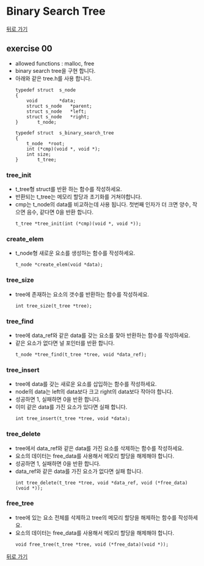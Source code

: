 # Binary Search Tree

[뒤로 가기](..)

## exercise 00
- allowed functions : malloc, free
- binary search tree을 구현 합니다.
- 아래와 같은 tree.h를 사용 합니다.
	```
	typedef struct	s_node
	{
		void		*data;
		struct s_node	*parent;
		struct s_node	*left;
		struct s_node	*right;
	}		t_node;

	typedef struct	s_binary_search_tree
	{
		t_node	*root;
		int	(*cmp)(void *, void *);
		int	size;
	}		t_tree;
	```

### tree_init
- t_tree형 struct를 반환 하는 함수를 작성하세요.
- 반환되는 t_tree는 메모리 할당과 초기화를 거쳐야합니다.
- cmp는 t_node의 data를 비교하는데 사용 됩니다. 첫번째 인자가 더 크면 양수, 작으면 음수, 같다면 0을 반환 합니다.
	```
	t_tree *tree_init(int (*cmp)(void *, void *));
	```

### create_elem
- t_node형 새로운 요소를 생성하는 함수를 작성하세요.
	```
	t_node *create_elem(void *data);
	```

### tree_size
- tree에 존재하는 요소의 갯수를 반환하는 함수를 작성하세요.
	```
	int	tree_size(t_tree *tree);
	```

### tree_find
- tree에 data_ref와 같은 data를 갖는 요소를 찾아 반환하는 함수를 작성하세요.
- 같은 요소가 없다면 널 포인터를 반환 합니다.
	```
	t_node *tree_find(t_tree *tree, void *data_ref);
	```

### tree_insert
- tree에 data를 갖는 새로운 요소를 삽입하는 함수를 작성하세요.
- node의 data는 left의 data보다 크고 right의 data보다 작아야 합니다.
- 성공하면 1, 실패하면 0을 반환 합니다.
- 이미 같은 data를 가진 요소가 있다면 실패 합니다.
	```
	int tree_insert(t_tree *tree, void *data);
	```

### tree_delete
- tree에서 data_ref와 같은 data를 가진 요소를 삭제하는 함수를 작성하세요.
- 요소의 데이터는 free_data를 사용해서 메모리 할당을 해제해야 합니다.
- 성공하면 1, 실패하면 0을 반환 합니다.
- data_ref와 같은 data를 가진 요소가 없다면 실패 합니다.
	```
	int tree_delete(t_tree *tree, void *data_ref, void (*free_data)(void *));
	```

### free_tree
- tree에 있는 요소 전체를 삭제하고 tree의 메모리 할당을 해제하는 함수를 작성하세요.
- 요소의 데이터는 free_data를 사용해서 메모리 할당을 해제해야 합니다.
	```
	void free_tree(t_tree *tree, void (*free_data)(void *));
	```


[뒤로 가기](..)
